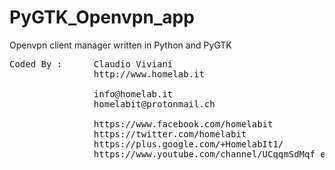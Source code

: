 # PyGTK_Openvpn_app
Openvpn client manager written in Python and PyGTK
<pre>
Coded By :      Claudio Viviani
                http://www.homelab.it

                info@homelab.it
                homelabit@protonmail.ch

                https://www.facebook.com/homelabit
                https://twitter.com/homelabit
                https://plus.google.com/+HomelabIt1/
                https://www.youtube.com/channel/UCqqmSdMqf_exicCe_DjlBww
</pre>
